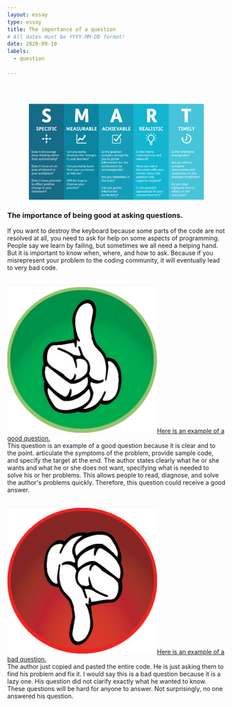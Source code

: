 ```yaml
---
layout: essay
type: essay
title: The importance of a question
# All dates must be YYYY-MM-DD format!
date: 2020-09-10
labels:
  - question
  
---
```

<br />
<br />
<p align="center">
<img class="ui image" src="/images/smart.png" width="80%" height="80%"/>
</p>

### The importance of being good at asking questions.

If you want to destroy the keyboard because some parts of the code are not resolved at all, you need to ask for help on some aspects of programming. People say we learn by failing, but sometimes we all need a helping hand. But it is important to know when, where, and how to ask. Because if you misrepresent your problem to the coding community, it will eventually lead to very bad code.
<br />
<br />

<img class="ui tiny floated circular image" src="/images/good.png"><a href="https://stackoverflow.com/questions/54680280/boolean-algebra-expression-factorisation">Here is an example of a good question.</a> 
<br />
This question is an example of a good question because it is clear and to the point. articulate the symptoms of the problem, provide sample code, and specify the target at the end. The author states clearly what he or she wants and what he or she does not want, specifying what is needed to solve his or her problems. This allows people to read, diagnose, and solve the author's problems quickly. Therefore, this question could receive a good answer.
<br />
<br />

<img class="ui small floated circular image" src="/images/bad.png"><a href="https://stackoverflow.com/questions/46865187/laravel-multi-auth-5-4">Here is an example of a bad question.</a> 
<br />
The author just copied and pasted the entire code. He is just asking them to find his problem and fix it. I would say this is a bad question because it is a lazy one. His question did not clarify exactly what he wanted to know. These questions will be hard for anyone to answer. Not surprisingly, no one answered his question.
<br />
<br />
